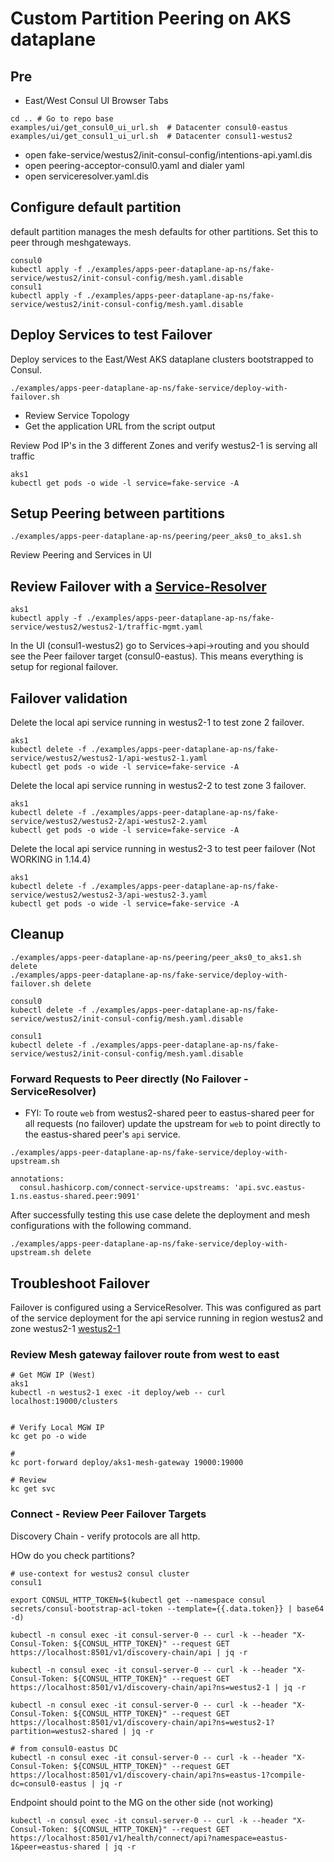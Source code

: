 # Custom Partition Peering on AKS dataplane

## Pre
* East/West Consul UI Browser Tabs
```
cd .. # Go to repo base
examples/ui/get_consul0_ui_url.sh  # Datacenter consul0-eastus
examples/ui/get_consul1_ui_url.sh  # Datacenter consul1-westus2
```
* open fake-service/westus2/init-consul-config/intentions-api.yaml.dis
* open peering-acceptor-consul0.yaml and dialer yaml
* open serviceresolver.yaml.dis

## Configure default partition
default partition manages the mesh defaults for other partitions.  Set this to peer through meshgateways.
```
consul0 
kubectl apply -f ./examples/apps-peer-dataplane-ap-ns/fake-service/westus2/init-consul-config/mesh.yaml.disable
consul1
kubectl apply -f ./examples/apps-peer-dataplane-ap-ns/fake-service/westus2/init-consul-config/mesh.yaml.disable
```

## Deploy Services to test Failover
Deploy services to the East/West AKS dataplane clusters bootstrapped to Consul.
```
./examples/apps-peer-dataplane-ap-ns/fake-service/deploy-with-failover.sh
```
* Review Service Topology
* Get the application URL from the script output

Review Pod IP's in the 3 different Zones and verify westus2-1 is serving all traffic
```
aks1
kubectl get pods -o wide -l service=fake-service -A
```

## Setup Peering between partitions
```
./examples/apps-peer-dataplane-ap-ns/peering/peer_aks0_to_aks1.sh
```
Review Peering and Services in UI

## Review Failover with a [Service-Resolver](https://developer.hashicorp.com/consul/docs/connect/config-entries/service-resolver#filter-on-service-version)
```
aks1
kubectl apply -f ./examples/apps-peer-dataplane-ap-ns/fake-service/westus2/westus2-1/traffic-mgmt.yaml
```

In the UI (consul1-westus2) go to Services->api->routing and you should see the Peer failover target (consul0-eastus).  This means everything is setup for regional failover.  

## Failover validation
Delete the local api service running in westus2-1 to test zone 2 failover.
```
aks1
kubectl delete -f ./examples/apps-peer-dataplane-ap-ns/fake-service/westus2/westus2-1/api-westus2-1.yaml
kubectl get pods -o wide -l service=fake-service -A
```

Delete the local api service running in westus2-2 to test zone 3 failover.
```
aks1
kubectl delete -f ./examples/apps-peer-dataplane-ap-ns/fake-service/westus2/westus2-2/api-westus2-2.yaml
kubectl get pods -o wide -l service=fake-service -A
```

Delete the local api service running in westus2-3 to test peer failover (Not WORKING in 1.14.4)
```
aks1
kubectl delete -f ./examples/apps-peer-dataplane-ap-ns/fake-service/westus2/westus2-3/api-westus2-3.yaml
kubectl get pods -o wide -l service=fake-service -A
```

## Cleanup

```
./examples/apps-peer-dataplane-ap-ns/peering/peer_aks0_to_aks1.sh delete
./examples/apps-peer-dataplane-ap-ns/fake-service/deploy-with-failover.sh delete

consul0
kubectl delete -f ./examples/apps-peer-dataplane-ap-ns/fake-service/westus2/init-consul-config/mesh.yaml.disable

consul1
kubectl delete -f ./examples/apps-peer-dataplane-ap-ns/fake-service/westus2/init-consul-config/mesh.yaml.disable
```

### Forward Requests to Peer directly (No Failover - ServiceResolver)
* FYI: To route `web` from westus2-shared peer to eastus-shared peer for all requests (no failover) update the upstream for `web` to point directly to the eastus-shared peer's `api` service.
```
./examples/apps-peer-dataplane-ap-ns/fake-service/deploy-with-upstream.sh

annotations:
  consul.hashicorp.com/connect-service-upstreams: 'api.svc.eastus-1.ns.eastus-shared.peer:9091'
```

After successfully testing this use case delete the deployment and mesh configurations with the following command.
```
./examples/apps-peer-dataplane-ap-ns/fake-service/deploy-with-upstream.sh delete
```

## Troubleshoot Failover
Failover is configured using a ServiceResolver.  This was configured as part of the service deployment for the api service running in region westus2 and zone westus2-1 [westus2-1](./examples/apps-dataplane-partition-ns/fake-service/westus2/westus2-1/traffic-mgmt.yaml)

### Review Mesh gateway failover route from west to east
```
# Get MGW IP (West)
aks1
kubectl -n westus2-1 exec -it deploy/web -- curl localhost:19000/clusters


# Verify Local MGW IP
kc get po -o wide

#
kc port-forward deploy/aks1-mesh-gateway 19000:19000

# Review 
kc get svc
```

### Connect - Review Peer Failover Targets
Discovery Chain - verify protocols are all http.  

HOw do you check partitions?
```
# use-context for westus2 consul cluster
consul1

export CONSUL_HTTP_TOKEN=$(kubectl get --namespace consul secrets/consul-bootstrap-acl-token --template={{.data.token}} | base64 -d)

kubectl -n consul exec -it consul-server-0 -- curl -k --header "X-Consul-Token: ${CONSUL_HTTP_TOKEN}" --request GET https://localhost:8501/v1/discovery-chain/api | jq -r

kubectl -n consul exec -it consul-server-0 -- curl -k --header "X-Consul-Token: ${CONSUL_HTTP_TOKEN}" --request GET https://localhost:8501/v1/discovery-chain/api?ns=westus2-1 | jq -r

kubectl -n consul exec -it consul-server-0 -- curl -k --header "X-Consul-Token: ${CONSUL_HTTP_TOKEN}" --request GET https://localhost:8501/v1/discovery-chain/api?ns=westus2-1?partition=westus2-shared | jq -r

# from consul0-eastus DC
kubectl -n consul exec -it consul-server-0 -- curl -k --header "X-Consul-Token: ${CONSUL_HTTP_TOKEN}" --request GET https://localhost:8501/v1/discovery-chain/api?ns=eastus-1?compile-dc=consul0-eastus | jq -r
```
Endpoint should point to the MG on the other side (not working)
```
kubectl -n consul exec -it consul-server-0 -- curl -k --header "X-Consul-Token: ${CONSUL_HTTP_TOKEN}" --request GET https://localhost:8501/v1/health/connect/api?namespace=eastus-1&peer=eastus-shared | jq -r